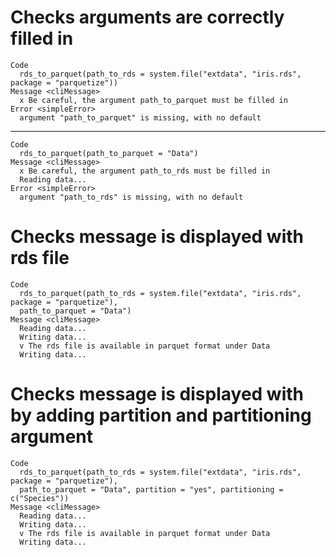 # Checks arguments are correctly filled in

    Code
      rds_to_parquet(path_to_rds = system.file("extdata", "iris.rds", package = "parquetize"))
    Message <cliMessage>
      x Be careful, the argument path_to_parquet must be filled in
    Error <simpleError>
      argument "path_to_parquet" is missing, with no default

---

    Code
      rds_to_parquet(path_to_parquet = "Data")
    Message <cliMessage>
      x Be careful, the argument path_to_rds must be filled in
      Reading data...
    Error <simpleError>
      argument "path_to_rds" is missing, with no default

# Checks message is displayed with rds file

    Code
      rds_to_parquet(path_to_rds = system.file("extdata", "iris.rds", package = "parquetize"),
      path_to_parquet = "Data")
    Message <cliMessage>
      Reading data...
      Writing data...
      v The rds file is available in parquet format under Data
      Writing data...

# Checks message is displayed with by adding partition and partitioning argument

    Code
      rds_to_parquet(path_to_rds = system.file("extdata", "iris.rds", package = "parquetize"),
      path_to_parquet = "Data", partition = "yes", partitioning = c("Species"))
    Message <cliMessage>
      Reading data...
      Writing data...
      v The rds file is available in parquet format under Data
      Writing data...

